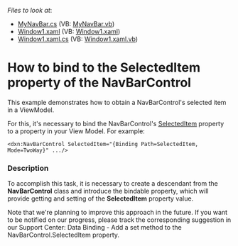<!-- default file list -->
*Files to look at*:

* [MyNavBar.cs](./CS/MyNavBar.cs) (VB: [MyNavBar.vb](./VB/MyNavBar.vb))
* [Window1.xaml](./CS/Window1.xaml) (VB: [Window1.xaml](./VB/Window1.xaml))
* [Window1.xaml.cs](./CS/Window1.xaml.cs) (VB: [Window1.xaml.vb](./VB/Window1.xaml.vb))
<!-- default file list end -->
# How to bind to the SelectedItem property of the NavBarControl


<p>This example demonstrates how to obtain a NavBarControl's selected item in a ViewModel.</p><p>For this, it's necessary to bind the NavBarControl's <a href="http://documentation.devexpress.com/#WPF/DevExpressXpfNavBarNavBarControl_SelectedItemtopic"><u>SelectedItem</u></a> property to a property in your View Model. For example:<br />


```xaml
<dxn:NavBarControl SelectedItem="{Binding Path=SelectedItem, Mode=TwoWay}" .../>
```

 </p>


<h3>Description</h3>

<p>To accomplish this task, it is necessary to create a descendant from the <strong>NavBarControl</strong> class and introduce the bindable property, which will provide getting and setting of the <strong>SelectedItem</strong> property value.</p><p>Note that we&#39;re planning to improve this approach in the future. If you want to be notified on our progress, please track the corresponding suggestion in our Support Center: <a data-ticket="S33903">Data Binding - Add a set method to the NavBarControl.SelectedItem property</a>.</p>

<br/>



